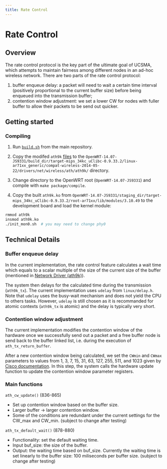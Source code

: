 ```yaml
---
title: Rate Control
---
```


# Rate Control

## Overview

The rate control protocol is the key part of the ultimate goal of UCSMA, which attempts to maintain fairness among different nodes in an ad-hoc wireless network. There are two parts of the rate control protocol:

1. buffer enqueue delay: a packet will need to wait a certain time interval (positively proportional to the current buffer size) before being enqueued into the transmission buffer; 
2. contention window adjustment: we set a lower CW for nodes with fuller buffer to allow their packets to be send out quicker.

## Getting started

### Compiling

1. Run [`build.sh`](https://github.com/UCSMA-Project/ucsma/blob/master/build.sh) from the main repository. 

2. Copy the modifed `ath9k` [files](https://github.com/UCSMA-Project/ucsma-rate-control/tree/master/ath9k) to the `OpenWRT-14.07-JS9331/build_dir/target-mips_34kc_uClibc-0.9.33.2/linux-ar71xx_generic/compat-wireless-2014-05-22/drivers/net/wireless/ath/ath9k/` directory.

3. Change directory to the OpenWRT root (`OpenWRT-14.07-JS9331`) and compile with `make package/compile`.

4. Copy the built `ath9k.ko` from `OpenWRT-14.07-JS9331/staging_dir/target-mips_34kc_uClibc-0.9.33.2/root-ar71xx/lib/modules/3.10.49` to the development board and load the kernel module:

```bash
rmmod ath9k
insmod ath9k.ko
./init_mon0.sh  # you may need to change phy0
```

## Technical Details

### Buffer enqueue delay

In the current implementation, the rate control feature calculates a wait time which equals to a scalar multiple of the size of the current size of the buffer (mentioned in [Network Driver (ath9k)](./ath9k.md)).  

The system then delays for the calculated time during the transmission (`ath9k_tx`). The current implementation uses `udelay` from `linux/delay.h`. Note that `udelay` uses the busy-wait mechanism and does not yield the CPU to others tasks. However, `udelay` is still chosen as it is recommanded for atomic contexts (`ath9k_tx` is atomic) and the delay is typically very short. 

### Contention window adjustment

The current implementation modifies the contention window of the hardware once we successfully send out a packet and a free buffer node is send back to the buffer linked list, i.e. during the execution of `ath_tx_return_buffer`. 

After a new contention window being calculated, we set the `CWmin` and `CWmax` parameters to values from 1, 3, 7, 15, 31, 63, 127, 255, 511, and 1023 given by [Cisco documentation](https://www.cisco.com/assets/sol/sb/AP541N_Emulators/AP541N_Emulator_v1.9.2/help_QoS_Parameters.htm). In this step, the system calls the hardware update function to update the contention window parameter registers. 

### Main functions
`ath_cw_update()` (836-865)
* Set up contention window based on the buffer size.
* Larger buffer -> larger contention window.
* Some of the conditions are redundant under the current settings for the CW_max and CW_min. (subject to change after testing)

`ath_tx_default_wait()` (878-880)
* Functionality: set the default waiting time.
* Input buf_size: the size of the buffer.
* Output: the waiting time based on buf_size. Currently the waiting time is set linearly to the buffer size: 100 miliseconds per buffer size. (subject to change after testing)


